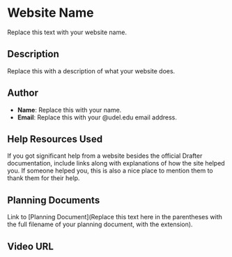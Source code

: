 # Website Name

Replace this text with your website name.

## Description

Replace this with a description of what your website does.

## Author

* **Name**: Replace this with your name.
* **Email**: Replace this with your @udel.edu email address.

## Help Resources Used

If you got significant help from a website besides the official Drafter 
documentation, include links along with explanations of how the site 
helped you. If someone helped you, this is also a nice place to mention 
them to thank them for their help.

## Planning Documents

Link to [Planning Document](Replace this text here in the parentheses with the full filename of your planning document, with the extension).

## Video URL

<Replace this with the URL to your video. Make sure you keep the angle brackets around the URL.>
